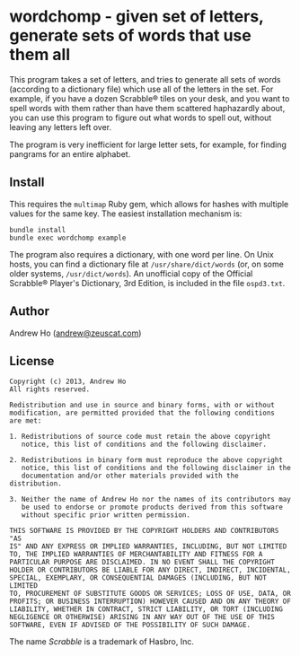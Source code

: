 wordchomp - given set of letters, generate sets of words that use them all
==========================================================================

This program takes a set of letters, and tries to generate all sets of
words (according to a dictionary file) which use all of the letters in
the set. For example, if you have a dozen Scrabble® tiles on your desk,
and you want to spell words with them rather than have them scattered
haphazardly about, you can use this program to figure out what words to
spell out, without leaving any letters left over.

The program is very inefficient for large letter sets, for example, for
finding pangrams for an entire alphabet.

Install
-------

This requires the `multimap` Ruby gem, which allows for hashes with
multiple values for the same key. The easiest installation mechanism is:

    bundle install
    bundle exec wordchomp example

The program also requires a dictionary, with one word per line. On Unix
hosts, you can find a dictionary file at `/usr/share/dict/words` (or, on
some older systems, `/usr/dict/words`). An unofficial copy of the
Official Scrabble® Player's Dictionary, 3rd Edition, is included in the
file `ospd3.txt`.

Author
------

Andrew Ho (<andrew@zeuscat.com>)

License
-------

    Copyright (c) 2013, Andrew Ho
    All rights reserved.
    
    Redistribution and use in source and binary forms, with or without
    modification, are permitted provided that the following conditions
    are met:
    
    1. Redistributions of source code must retain the above copyright
       notice, this list of conditions and the following disclaimer.
    
    2. Redistributions in binary form must reproduce the above copyright
       notice, this list of conditions and the following disclaimer in the
       documentation and/or other materials provided with the distribution.
    
    3. Neither the name of Andrew Ho nor the names of its contributors may
       be used to endorse or promote products derived from this software
       without specific prior written permission.
    
    THIS SOFTWARE IS PROVIDED BY THE COPYRIGHT HOLDERS AND CONTRIBUTORS "AS
    IS" AND ANY EXPRESS OR IMPLIED WARRANTIES, INCLUDING, BUT NOT LIMITED
    TO, THE IMPLIED WARRANTIES OF MERCHANTABILITY AND FITNESS FOR A
    PARTICULAR PURPOSE ARE DISCLAIMED. IN NO EVENT SHALL THE COPYRIGHT
    HOLDER OR CONTRIBUTORS BE LIABLE FOR ANY DIRECT, INDIRECT, INCIDENTAL,
    SPECIAL, EXEMPLARY, OR CONSEQUENTIAL DAMAGES (INCLUDING, BUT NOT LIMITED
    TO, PROCUREMENT OF SUBSTITUTE GOODS OR SERVICES; LOSS OF USE, DATA, OR
    PROFITS; OR BUSINESS INTERRUPTION) HOWEVER CAUSED AND ON ANY THEORY OF
    LIABILITY, WHETHER IN CONTRACT, STRICT LIABILITY, OR TORT (INCLUDING
    NEGLIGENCE OR OTHERWISE) ARISING IN ANY WAY OUT OF THE USE OF THIS
    SOFTWARE, EVEN IF ADVISED OF THE POSSIBILITY OF SUCH DAMAGE.

The name _Scrabble_ is a trademark of Hasbro, Inc.
